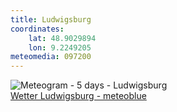 ```yaml
---
title: Ludwigsburg
coordinates:
    lat: 48.9029894
    lon: 9.2249205
meteomedia: 097200
---
```

<img src="//my.meteoblue.com/visimage/meteogram_web?look=KILOMETER_PER_HOUR%2CCELSIUS%2CMILLIMETER&apikey=5838a18e295d&temperature=C&windspeed=kmh&precipitationamount=mm&winddirection=3char&city=Ludwigsburg&iso2=de&lat=48.897301&lon=9.191610&asl=298&tz=Europe%2FBerlin&lang=de&sig=45ac1dc90827a288b83119ea77e4a9ea" srcset="//my.meteoblue.com/visimage/meteogram_web_hd?look=KILOMETER_PER_HOUR%2CCELSIUS%2CMILLIMETER&apikey=5838a18e295d&temperature=C&windspeed=kmh&precipitationamount=mm&winddirection=3char&city=Ludwigsburg&iso2=de&lat=48.897301&lon=9.191610&asl=298&tz=Europe%2FBerlin&lang=de&sig=4ebe812c7d2ec4d63886a38dbeccfadc 1.4x" alt="Meteogram - 5 days - Ludwigsburg"><a href="https://www.meteoblue.com/de/wetter/woche/ludwigsburg_deutschland_2875392" target="_blank" style="display: block;">Wetter Ludwigsburg - meteoblue</a>